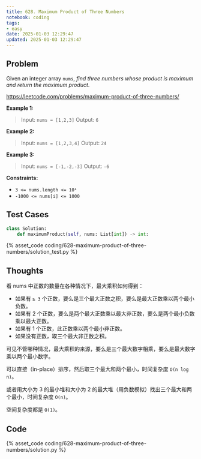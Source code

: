 ```yaml
---
title: 628. Maximum Product of Three Numbers
notebook: coding
tags:
- easy
date: 2025-01-03 12:29:47
updated: 2025-01-03 12:29:47
---
```

## Problem

Given an integer array `nums`, _find three numbers whose product is maximum and return the maximum product_.

<https://leetcode.com/problems/maximum-product-of-three-numbers/>

**Example 1:**

> Input: `nums = [1,2,3]`
> Output: `6`

**Example 2:**

> Input: `nums = [1,2,3,4]`
> Output: `24`

**Example 3:**

> Input: `nums = [-1,-2,-3]`
> Output: `-6`

**Constraints:**

- `3 <= nums.length <= 10⁴`
- `-1000 <= nums[i] <= 1000`

## Test Cases

``` python
class Solution:
    def maximumProduct(self, nums: List[int]) -> int:
```

{% asset_code coding/628-maximum-product-of-three-numbers/solution_test.py %}

## Thoughts

看 nums 中正数的数量在各种情况下，最大乘积如何得到：

- 如果有 `≥ 3` 个正数，要么是三个最大正数之积，要么是最大正数乘以两个最小负数。
- 如果有 2 个正数，要么是两个最大正数乘以最大非正数，要么是两个最小负数乘以最大正数。
- 如果有 1 个正数，此正数乘以两个最小非正数。
- 如果没有正数，取三个最大非正数之积。

可见不管哪种情况，最大乘积的来源，要么是三个最大数字相乘，要么是最大数字乘以两个最小数字。

可以直接（in-place）排序，然后取三个最大和两个最小，时间复杂度 `O(n log n)`。

或者用大小为 3 的最小堆和大小为 2 的最大堆（用负数模拟）找出三个最大和两个最小，时间复杂度 `O(n)`。

空间复杂度都是 `O(1)`。

## Code

{% asset_code coding/628-maximum-product-of-three-numbers/solution.py %}
